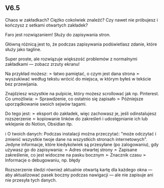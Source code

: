 ## V6.5
Chaos w zakładkach? 
Ciężko cokolwiek znaleźć? Czy nawet nie próbujesz i kończysz z setkami otwartych zakładek?

Faro jest rozwiązaniem! Służy do zapisywania stron.

Główną różnicą jest to, że podczas zapisywania podświetlasz zdanie, które służy jako tagline. 

Super proste, ale rozwiązuje większość problemów z normalnymi zakładkami — zobacz zrzuty ekranu!

Na przykład możesz:
➣ łatwo pamiętać, o czym jest dana strona 
➣ wyszukiwać według tekstu
wrócić do miejsca, w którym byłeś w tekście bez przewijania.

Znajdziesz wszystkie na pulpicie, który możesz scrollować jak np. Pinterest. Co umożliwia:
➣ Sprawdzenie, co ostatnio się zapisało
➣ Późniejsze uporządkowanie swoich sejwów tagami.

Do tego jest:
➣ eksport do zakładek, więc zachowasz je, jeśli odinstalujesz rozszerzenie
➣ kopiowanie linków do zakreśleń i udostępnianie ich lub wklejanie do Notion, Obsidian itp.

ℹ️ O twoich danych:
Podczas instalacji można przeczytać: "może odczytać i zmienić wszystkie twoje dane na wszystkich stronach internetowych".
Jedyne informacje, które kiedykolwiek są przesyłane (po zalogowaniu), gdy używasz go do zapisywania:
➣ Adres otwartej strony
➣ Zapisane zakreślenie, co jest widoczne na pasku bocznym
➣ Znacznik czasu
➣ Informacje o debugowaniu, np. błędy

Rozszerzenie śledzi również aktualnie otwartą kartę dla każdego okna — aby aktualizować pasek boczny podczas nawigacji — ale nie zapisuje ani nie przesyła tych danych.



